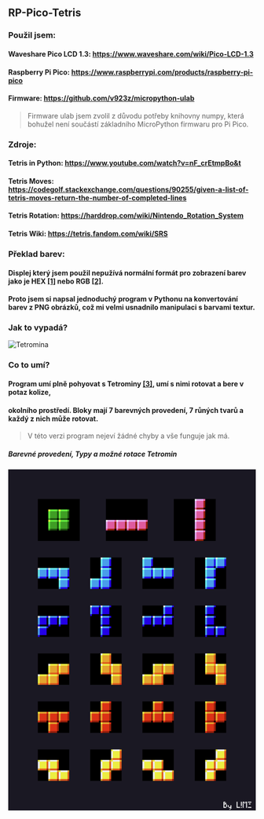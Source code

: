 ## RP-Pico-Tetris
### Použil jsem:
#### Waveshare Pico LCD 1.3: <https://www.waveshare.com/wiki/Pico-LCD-1.3>
#### Raspberry Pi Pico: <https://www.raspberrypi.com/products/raspberry-pi-pico>
#### Firmware: <https://github.com/v923z/micropython-ulab>
> Firmware ulab jsem zvolil z důvodu potřeby knihovny numpy, která bohužel není součástí základního MicroPython firmwaru pro Pi Pico.
### **Zdroje:**
#### Tetris in Python: <https://www.youtube.com/watch?v=nF_crEtmpBo&t>
#### Tetris Moves: <https://codegolf.stackexchange.com/questions/90255/given-a-list-of-tetris-moves-return-the-number-of-completed-lines>
#### Tetris Rotation: <https://harddrop.com/wiki/Nintendo_Rotation_System>
#### Tetris Wiki: <https://tetris.fandom.com/wiki/SRS>
### **Překlad barev:**
#### Displej který jsem použil nepužívá normální formát pro zobrazení barev jako je HEX [[1]](https://en.wikipedia.org/wiki/Web_colors) nebo RGB [[2]](https://en.wikipedia.org/wiki/RGB_color_model).
#### Proto jsem si napsal jednoduchý program v Pythonu na konvertování barev z PNG obrázků, což mi velmi usnadnilo manipulaci s barvami textur.


### Jak to vypadá?
![Tetromina](https://github.com/JirkaLime/RP-Pico-Tetris/blob/main/Obrazky/gp01.avifs?raw=true)

### Co to umí?
#### Program umí plně pohyovat s Tetrominy [[3]](https://en.wikipedia.org/wiki/Tetromino), umí s nimi rotovat a bere v potaz kolize,
#### okolního prostředí. Bloky mají 7 barevných provedení, 7 růných tvarů a každý z nich může rotovat. 
> V této verzi program nejeví žádné chyby a vše funguje jak má.
##### Barevné provedení, Typy a možné rotace Tetromin
![Tetromina](https://github.com/JirkaLime/RP-Pico-Tetris/blob/main/tetris_sheet.png?raw=true)
